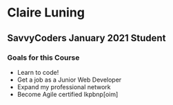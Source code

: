 # Claire Luning

## SavvyCoders January 2021 Student

### Goals for this Course

- Learn to code!
- Get a job as a Junior Web Developer
- Expand my professional network
- Become Agile certified
lkpbnp[oim]